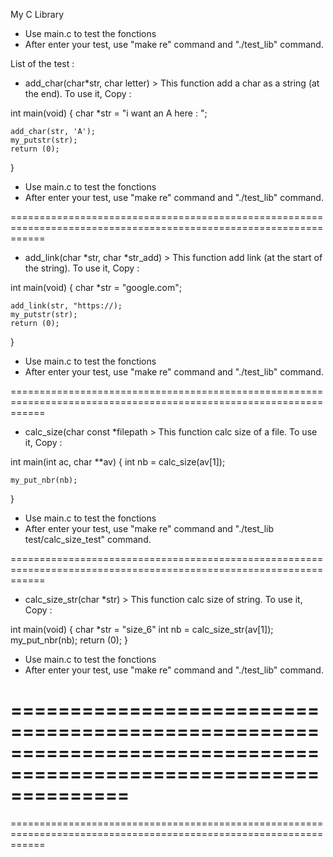 My C Library

- Use main.c to test the fonctions
- After enter your test, use "make re" command and "./test_lib" command.

List of the test :

- add_char(char*str, char letter) > This function add a char as a string (at the end).
To use it, Copy :

int main(void)
{
    char *str = "i want an A here : ";

    add_char(str, 'A');
    my_putstr(str);
    return (0);
}

* Use main.c to test the fonctions
* After enter your test, use "make re" command and "./test_lib" command.

==================================================================================================================

- add_link(char *str, char *str_add) > This function add link (at the start of the string).
To use it, Copy :

int main(void)
{
    char *str = "google.com";

    add_link(str, "https://);
    my_putstr(str);
    return (0);
}

* Use main.c to test the fonctions
* After enter your test, use "make re" command and "./test_lib" command.

==================================================================================================================

- calc_size(char const *filepath > This function calc size of a file.
To use it, Copy :

int main(int ac, char **av)
{
    int nb = calc_size(av[1]);

    my_put_nbr(nb);
}

* Use main.c to test the fonctions
* After enter your test, use "make re" command and "./test_lib test/calc_size_test" command.

==================================================================================================================

- calc_size_str(char *str) > This function calc size of string.
To use it, Copy :

int main(void)
{
    char *str = "size_6"
    int nb = calc_size_str(av[1]);
    my_put_nbr(nb);
    return (0);
}

* Use main.c to test the fonctions
* After enter your test, use "make re" command and "./test_lib" command.

==================================================================================================================
==================================================================================================================
==================================================================================================================
